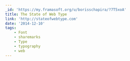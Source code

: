 ```yaml
---
_id: 'https://my.framasoft.org/u/borisschapira/?7T5xoA'
title: The State of Web Type
link: 'http://stateofwebtype.com'
date: '2014-12-10'
tags:
    - Font
    - sharemarks
    - Type
    - typography
    - web
---
```


<div class="markdown"><p></p></div>
